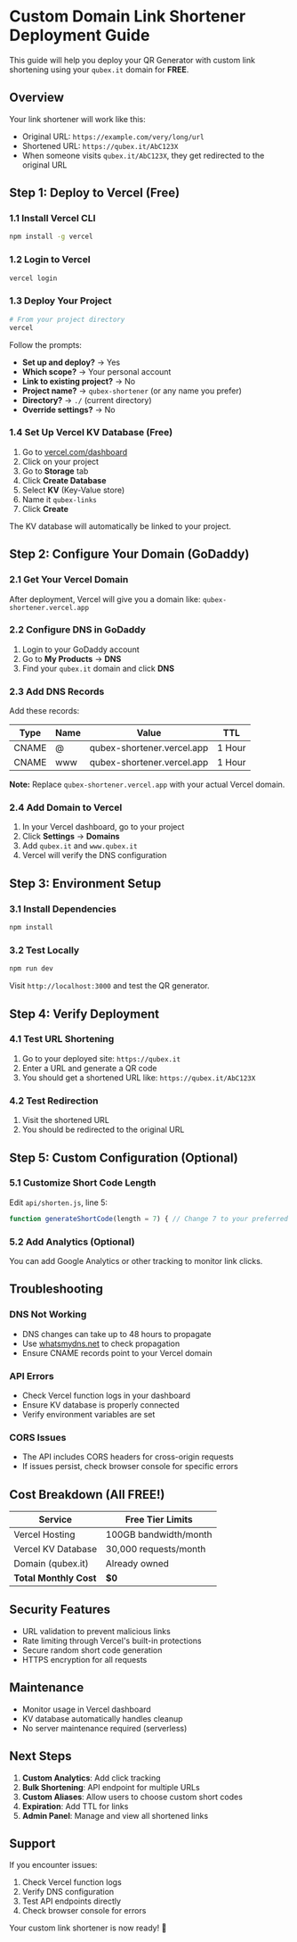 # Custom Domain Link Shortener Deployment Guide

This guide will help you deploy your QR Generator with custom link shortening using your `qubex.it` domain for **FREE**.

## Overview

Your link shortener will work like this:
- Original URL: `https://example.com/very/long/url`
- Shortened URL: `https://qubex.it/AbC123X`
- When someone visits `qubex.it/AbC123X`, they get redirected to the original URL

## Step 1: Deploy to Vercel (Free)

### 1.1 Install Vercel CLI
```bash
npm install -g vercel
```

### 1.2 Login to Vercel
```bash
vercel login
```

### 1.3 Deploy Your Project
```bash
# From your project directory
vercel
```

Follow the prompts:
- **Set up and deploy?** → Yes
- **Which scope?** → Your personal account
- **Link to existing project?** → No
- **Project name?** → `qubex-shortener` (or any name you prefer)
- **Directory?** → `./` (current directory)
- **Override settings?** → No

### 1.4 Set Up Vercel KV Database (Free)

1. Go to [vercel.com/dashboard](https://vercel.com/dashboard)
2. Click on your project
3. Go to **Storage** tab
4. Click **Create Database**
5. Select **KV** (Key-Value store)
6. Name it `qubex-links`
7. Click **Create**

The KV database will automatically be linked to your project.

## Step 2: Configure Your Domain (GoDaddy)

### 2.1 Get Your Vercel Domain
After deployment, Vercel will give you a domain like: `qubex-shortener.vercel.app`

### 2.2 Configure DNS in GoDaddy

1. Login to your GoDaddy account
2. Go to **My Products** → **DNS**
3. Find your `qubex.it` domain and click **DNS**

### 2.3 Add DNS Records

Add these records:

| Type | Name | Value | TTL |
|------|------|-------|-----|
| CNAME | @ | qubex-shortener.vercel.app | 1 Hour |
| CNAME | www | qubex-shortener.vercel.app | 1 Hour |

**Note:** Replace `qubex-shortener.vercel.app` with your actual Vercel domain.

### 2.4 Add Domain to Vercel

1. In your Vercel dashboard, go to your project
2. Click **Settings** → **Domains**
3. Add `qubex.it` and `www.qubex.it`
4. Vercel will verify the DNS configuration

## Step 3: Environment Setup

### 3.1 Install Dependencies
```bash
npm install
```

### 3.2 Test Locally
```bash
npm run dev
```

Visit `http://localhost:3000` and test the QR generator.

## Step 4: Verify Deployment

### 4.1 Test URL Shortening
1. Go to your deployed site: `https://qubex.it`
2. Enter a URL and generate a QR code
3. You should get a shortened URL like: `https://qubex.it/AbC123X`

### 4.2 Test Redirection
1. Visit the shortened URL
2. You should be redirected to the original URL

## Step 5: Custom Configuration (Optional)

### 5.1 Customize Short Code Length
Edit `api/shorten.js`, line 5:
```javascript
function generateShortCode(length = 7) { // Change 7 to your preferred length
```

### 5.2 Add Analytics (Optional)
You can add Google Analytics or other tracking to monitor link clicks.

## Troubleshooting

### DNS Not Working
- DNS changes can take up to 48 hours to propagate
- Use [whatsmydns.net](https://whatsmydns.net) to check propagation
- Ensure CNAME records point to your Vercel domain

### API Errors
- Check Vercel function logs in your dashboard
- Ensure KV database is properly connected
- Verify environment variables are set

### CORS Issues
- The API includes CORS headers for cross-origin requests
- If issues persist, check browser console for specific errors

## Cost Breakdown (All FREE!)

| Service | Free Tier Limits |
|---------|------------------|
| Vercel Hosting | 100GB bandwidth/month |
| Vercel KV Database | 30,000 requests/month |
| Domain (qubex.it) | Already owned |
| **Total Monthly Cost** | **$0** |

## Security Features

- URL validation to prevent malicious links
- Rate limiting through Vercel's built-in protections
- Secure random short code generation
- HTTPS encryption for all requests

## Maintenance

- Monitor usage in Vercel dashboard
- KV database automatically handles cleanup
- No server maintenance required (serverless)

## Next Steps

1. **Custom Analytics**: Add click tracking
2. **Bulk Shortening**: API endpoint for multiple URLs
3. **Custom Aliases**: Allow users to choose custom short codes
4. **Expiration**: Add TTL for links
5. **Admin Panel**: Manage and view all shortened links

## Support

If you encounter issues:
1. Check Vercel function logs
2. Verify DNS configuration
3. Test API endpoints directly
4. Check browser console for errors

Your custom link shortener is now ready! 🎉
